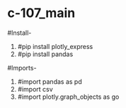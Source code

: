 # c-107_main



#Install-
 1. #pip install plotly_express
 2. #pip install pandas


#Imports-
 1. #import pandas as pd
 2. #import csv
 3. #import plotly.graph_objects as go
